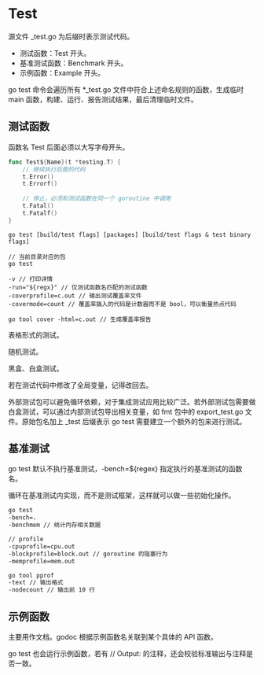 # Test

源文件 \_test.go 为后缀时表示测试代码。

* 测试函数：Test 开头。
* 基准测试函数：Benchmark 开头。
* 示例函数：Example 开头。

go test 命令会遍历所有 \*\_test.go 文件中符合上述命名规则的函数，生成临时 main 函数，构建、运行、报告测试结果，最后清理临时文件。

## 测试函数

函数名 Test 后面必须以大写字母开头。

```go
func Test${Name}(t *testing.T) {
    // 继续执行后面的代码
    t.Error()
    t.Errorf()
    
    // 停止，必须和测试函数在同一个 goroutine 中调用
    t.Fatal()
    t.Fatalf()
}
```



```text
go test [build/test flags] [packages] [build/test flags & test binary flags]

// 当前目录对应的包
go test

-v // 打印详情
-run="${regx}" // 仅测试函数名匹配的测试函数
-coverprofile=c.out // 输出测试覆盖率文件
-covermode=count // 覆盖率插入的代码是计数器而不是 bool，可以衡量热点代码

go tool cover -html=c.out // 生成覆盖率报告
```

表格形式的测试。

随机测试。

黑盒、白盒测试。

若在测试代码中修改了全局变量，记得改回去。

外部测试包可以避免循环依赖，对于集成测试应用比较广泛。若外部测试包需要做白盒测试，可以通过内部测试包导出相关变量，如 fmt 包中的 export\_test.go 文件。原始包名加上 \_test 后缀表示 go test 需要建立一个额外的包来进行测试。

## 基准测试

go test 默认不执行基准测试，-bench=${regex} 指定执行的基准测试的函数名。

循环在基准测试内实现，而不是测试框架，这样就可以做一些初始化操作。

```bash
go test
-bench=. 
-benchmem // 统计内存相关数据

// profile
-cpuprofile=cpu.out
-blockprofile=block.out // goroutine 的阻塞行为
-memprofile=mem.out

go tool pprof
-text // 输出格式
-nodecount // 输出前 10 行
```

## 示例函数

主要用作文档。godoc 根据示例函数名关联到某个具体的 API 函数。

go test 也会运行示例函数，若有 // Output: 的注释，还会校验标准输出与注释是否一致。


